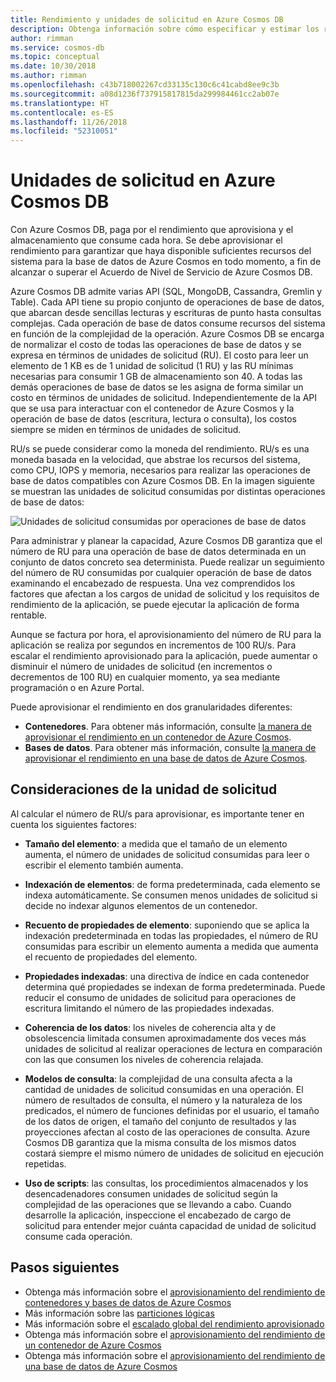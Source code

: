 ```yaml
---
title: Rendimiento y unidades de solicitud en Azure Cosmos DB
description: Obtenga información sobre cómo especificar y estimar los requisitos de las unidades de solicitud en Azure Cosmos DB.
author: rimman
ms.service: cosmos-db
ms.topic: conceptual
ms.date: 10/30/2018
ms.author: rimman
ms.openlocfilehash: c43b718002267cd33135c130c6c41cabd8ee9c3b
ms.sourcegitcommit: a08d1236f737915817815da299984461cc2ab07e
ms.translationtype: HT
ms.contentlocale: es-ES
ms.lasthandoff: 11/26/2018
ms.locfileid: "52310051"
---
```

# <a name="request-units-in-azure-cosmos-db"></a>Unidades de solicitud en Azure Cosmos DB

Con Azure Cosmos DB, paga por el rendimiento que aprovisiona y el almacenamiento que consume cada hora. Se debe aprovisionar el rendimiento para garantizar que haya disponible suficientes recursos del sistema para la base de datos de Azure Cosmos en todo momento, a fin de alcanzar o superar el Acuerdo de Nivel de Servicio de Azure Cosmos DB.

Azure Cosmos DB admite varias API (SQL, MongoDB, Cassandra, Gremlin y Table). Cada API tiene su propio conjunto de operaciones de base de datos, que abarcan desde sencillas lecturas y escrituras de punto hasta consultas complejas. Cada operación de base de datos consume recursos del sistema en función de la complejidad de la operación.  Azure Cosmos DB se encarga de normalizar el costo de todas las operaciones de base de datos y se expresa en términos de unidades de solicitud (RU). El costo para leer un elemento de 1 KB es de 1 unidad de solicitud (1 RU) y las RU mínimas necesarias para consumir 1 GB de almacenamiento son 40. A todas las demás operaciones de base de datos se les asigna de forma similar un costo en términos de unidades de solicitud. Independientemente de la API que se usa para interactuar con el contenedor de Azure Cosmos y la operación de base de datos (escritura, lectura o consulta), los costos siempre se miden en términos de unidades de solicitud.

RU/s se puede considerar como la moneda del rendimiento. RU/s es una moneda basada en la velocidad, que abstrae los recursos del sistema, como CPU, IOPS y memoria, necesarios para realizar las operaciones de base de datos compatibles con Azure Cosmos DB. En la imagen siguiente se muestran las unidades de solicitud consumidas por distintas operaciones de base de datos:

![Unidades de solicitud consumidas por operaciones de base de datos](./media/request-units/request-units.png)

Para administrar y planear la capacidad, Azure Cosmos DB garantiza que el número de RU para una operación de base de datos determinada en un conjunto de datos concreto sea determinista. Puede realizar un seguimiento del número de RU consumidas por cualquier operación de base de datos examinando el encabezado de respuesta. Una vez comprendidos los factores que afectan a los cargos de unidad de solicitud y los requisitos de rendimiento de la aplicación, se puede ejecutar la aplicación de forma rentable.

Aunque se factura por hora, el aprovisionamiento del número de RU para la aplicación se realiza por segundos en incrementos de 100 RU/s. Para escalar el rendimiento aprovisionado para la aplicación, puede aumentar o disminuir el número de unidades de solicitud (en incrementos o decrementos de 100 RU) en cualquier momento, ya sea mediante programación o en Azure Portal.

Puede aprovisionar el rendimiento en dos granularidades diferentes: 

* **Contenedores**. Para obtener más información, consulte [la manera de aprovisionar el rendimiento en un contenedor de Azure Cosmos](how-to-provision-container-throughput.md).
* **Bases de datos**. Para obtener más información, consulte [la manera de aprovisionar el rendimiento en una base de datos de Azure Cosmos](how-to-provision-database-throughput.md).

## <a name="request-unit-considerations"></a>Consideraciones de la unidad de solicitud

Al calcular el número de RU/s para aprovisionar, es importante tener en cuenta los siguientes factores:

* **Tamaño del elemento**: a medida que el tamaño de un elemento aumenta, el número de unidades de solicitud consumidas para leer o escribir el elemento también aumenta.

* **Indexación de elementos**: de forma predeterminada, cada elemento se indexa automáticamente. Se consumen menos unidades de solicitud si decide no indexar algunos elementos de un contenedor.

* **Recuento de propiedades de elemento**: suponiendo que se aplica la indexación predeterminada en todas las propiedades, el número de RU consumidas para escribir un elemento aumenta a medida que aumenta el recuento de propiedades del elemento.

* **Propiedades indexadas**: una directiva de índice en cada contenedor determina qué propiedades se indexan de forma predeterminada. Puede reducir el consumo de unidades de solicitud para operaciones de escritura limitando el número de las propiedades indexadas.

* **Coherencia de los datos**: los niveles de coherencia alta y de obsolescencia limitada consumen aproximadamente dos veces más unidades de solicitud al realizar operaciones de lectura en comparación con las que consumen los niveles de coherencia relajada.

* **Modelos de consulta**: la complejidad de una consulta afecta a la cantidad de unidades de solicitud consumidas en una operación. El número de resultados de consulta, el número y la naturaleza de los predicados, el número de funciones definidas por el usuario, el tamaño de los datos de origen, el tamaño del conjunto de resultados y las proyecciones afectan al costo de las operaciones de consulta. Azure Cosmos DB garantiza que la misma consulta de los mismos datos costará siempre el mismo número de unidades de solicitud en ejecución repetidas.

* **Uso de scripts**: las consultas, los procedimientos almacenados y los desencadenadores consumen unidades de solicitud según la complejidad de las operaciones que se llevando a cabo. Cuando desarrolle la aplicación, inspeccione el encabezado de cargo de solicitud para entender mejor cuánta capacidad de unidad de solicitud consume cada operación.

## <a name="next-steps"></a>Pasos siguientes

* Obtenga más información sobre el [aprovisionamiento del rendimiento de contenedores y bases de datos de Azure Cosmos](set-throughput.md)
* Más información sobre las [particiones lógicas](partition-data.md)
* Más información sobre el [escalado global del rendimiento aprovisionado](scaling-throughput.md)
* Obtenga más información sobre el [aprovisionamiento del rendimiento de un contenedor de Azure Cosmos](how-to-provision-container-throughput.md)
* Obtenga más información sobre el [aprovisionamiento del rendimiento de una base de datos de Azure Cosmos](how-to-provision-database-throughput.md)
